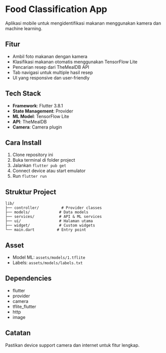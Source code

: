# Food Classification App

Aplikasi mobile untuk mengidentifikasi makanan menggunakan kamera dan machine learning.

## Fitur

- Ambil foto makanan dengan kamera
- Klasifikasi makanan otomatis menggunakan TensorFlow Lite
- Pencarian resep dari TheMealDB API
- Tab navigasi untuk multiple hasil resep
- UI yang responsive dan user-friendly

## Tech Stack

- **Framework**: Flutter 3.8.1
- **State Management**: Provider
- **ML Model**: TensorFlow Lite
- **API**: TheMealDB
- **Camera**: Camera plugin

## Cara Install

1. Clone repository ini
2. Buka terminal di folder project
3. Jalankan `flutter pub get`
4. Connect device atau start emulator
5. Run `flutter run`

## Struktur Project

```
lib/
├── controller/          # Provider classes
├── models/             # Data models
├── services/           # API & ML services
├── ui/                 # Halaman utama
├── widget/             # Custom widgets
└── main.dart          # Entry point
```

## Asset

- Model ML: `assets/models/1.tflite`
- Labels: `assets/models/labels.txt`

## Dependencies

- flutter
- provider
- camera
- tflite_flutter
- http
- image

## Catatan

Pastikan device support camera dan internet untuk fitur lengkap.

